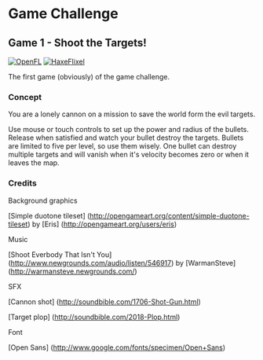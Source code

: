 # Game Challenge

## Game 1 - Shoot the Targets!
[![OpenFL](http://img.shields.io/badge/OpenFL-2.0.1-brightgreen.svg)](http://www.openfl.org/) [![HaxeFlixel](http://img.shields.io/badge/HaxeFlixel-3.3.5-brightgreen.svg)](http://haxeflixel.com/)

The first game (obviously) of the game challenge.

### Concept
You are a lonely cannon on a mission to save the world form the evil targets.

Use mouse or touch controls to set up the power and radius of the bullets. Release when satisfied and watch your bullet destroy the targets. Bullets are limited to five per level, so use them wisely.
One bullet can destroy multiple targets and will vanish when it's velocity becomes zero or when it leaves the map.

### Credits
Background graphics

[Simple duotone tileset] (http://opengameart.org/content/simple-duotone-tileset) by [Eris] (http://opengameart.org/users/eris)

Music 

[Shoot Everbody That Isn't You] (http://www.newgrounds.com/audio/listen/546917) by [WarmanSteve] (http://warmansteve.newgrounds.com/)

SFX

[Cannon shot] (http://soundbible.com/1706-Shot-Gun.html)

[Target plop] (http://soundbible.com/2018-Plop.html)

Font

[Open Sans] (http://www.google.com/fonts/specimen/Open+Sans)